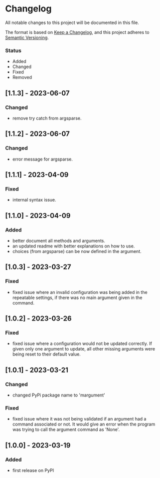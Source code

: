 # Changelog

All notable changes to this project will be documented in this file.

The format is based on [Keep a Changelog](https://keepachangelog.com/en/1.0.0/),
and this project adheres to [Semantic Versioning](https://semver.org/spec/v2.0.0.html).

### Status
- Added
- Changed
- Fixed
- Removed

## [1.1.3] - 2023-06-07

### Changed
- remove try catch from argsparse.

## [1.1.2] - 2023-06-07

### Changed
- error message for argsparse.

## [1.1.1] - 2023-04-09

### Fixed
- internal syntax issue.

## [1.1.0] - 2023-04-09

### Added
- better document all methods and arguments.
- an updated readme with better explanations on how to use.
- choices (from argsparse) can be now defined in the argument.

## [1.0.3] - 2023-03-27

### Fixed
- fixed issue where an invalid configuration was being added in the repeatable settings, if there was no main argument given in the command.

## [1.0.2] - 2023-03-26

### Fixed
- fixed issue where a configuration would not be updated correctly. If given only one argument to update, all other missing arguments were being reset to their default value.

## [1.0.1] - 2023-03-21

### Changed
- changed PyPi package name to 'margument'

### Fixed
- fixed issue where it was not being validated if an argument had a command associated or not. It would give an error when the program was trying to call the argument command as 'None'.

## [1.0.0] - 2023-03-19

### Added
- first release on PyPI
